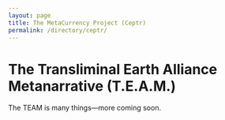 ```yaml
---
layout: page
title: The MetaCurrency Project (Ceptr)
permalink: /directory/ceptr/
---
```


# The Transliminal Earth Alliance Metanarrative (T.E.A.M.)

The TEAM is many things—more coming soon.

